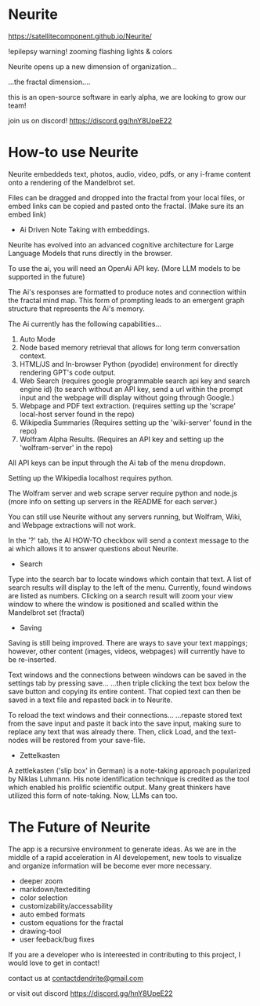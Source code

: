 # Neurite

https://satellitecomponent.github.io/Neurite/

!epilepsy warning! zooming flashing lights & colors 


Neurite opens up a new dimension of organization... 


...the fractal dimension....


this is an open-source software in early alpha, we are looking to grow our team!

join us on discord!
https://discord.gg/hnY8UpeE22

# How-to use Neurite

Neurite embeddeds text, photos, audio, video, pdfs, or any i-frame content onto a rendering of the Mandelbrot set.

Files can be dragged and dropped into the fractal from your local files, or embed links can be copied and pasted onto the fractal. (Make sure its an embed link)

- Ai Driven Note Taking with embeddings.

Neurite has evolved into an advanced cognitive architecture for Large Language Models that runs directly in the browser.

To use the ai, you will need an OpenAi API key. (More LLM models to be supported in the future)

The Ai's responses are formatted to produce notes and connection within the fractal mind map.
This form of prompting leads to an emergent graph structure that represents the Ai's memory.

The Ai currently has the following capabilities... 

1. Auto Mode
2. Node based memory retrieval that allows for long term conversation context.
3. HTML/JS and In-browser Python (pyodide) environment for directly rendering GPT's code output.
4. Web Search (requires google programmable search api key and search engine id)
(to search without an API key, send a url within the prompt input and the webpage will display without going through Google.)
5. Webpage and PDF text extraction. (requires setting up the 'scrape' local-host server found in the repo)
6. Wikipedia Summaries (Requires setting up the 'wiki-server' found in the repo)
7. Wolfram Alpha Results. (Requires an API key and setting up the 'wolfram-server' in the repo)

All API keys can be input through the Ai tab of the menu dropdown.

Setting up the Wikipedia localhost requires python.

The Wolfram server and web scrape server require python and node.js
(more info on setting up servers in the README for each server.)

You can still use Neurite without any servers running, but Wolfram, Wiki, and Webpage extractions will not work.

In the '?' tab, the AI HOW-TO checkbox will send a context message to the ai which allows it to answer questions about Neurite.

- Search

Type into the search bar to locate windows which contain that text.
A list of search results will display to the left of the menu. Currently, found windows are listed as numbers.
Clicking on a search result will zoom your view window to where the window is positioned and scalled within the Mandelbrot set (fractal)

- Saving 

Saving is still being improved. There are ways to save your text mappings; however, other content (images, videos, webpages) will currently have to be re-inserted.

Text windows and the connections between windows can be saved in the settings tab by pressing save...
...then triple clicking the text box below the save button and copying its entire content.
That copied text can then be saved in a text file and repasted back in to Neurite.

To reload the text windows and their connections...
...repaste stored text from the save input and paste it back into the save input, making sure to replace any text that was already there. Then, click Load, and the text-nodes will be restored from your save-file.

- Zettelkasten

A zettlekasten ('slip box' in German) is a note-taking approach popularized by Niklas Luhmann. His note identification technique is credited as the tool which enabled his prolific scientific output. 
Many great thinkers have utilized this form of note-taking. Now, LLMs can too. 

# The Future of Neurite


The app is a recursive environment to generate ideas. As we are in the middle of a rapid acceleration in AI developement, new tools to visualize and organize information will be become ever more necessary.

- deeper zoom
- markdown/textediting
- color selection
- customizability/accessability
- auto embed formats
- custom equations for the fractal
- drawing-tool
- user feeback/bug fixes


If you are a developer who is intereested in contributing to this project, I would love to get in contact!

contact us at
contactdendrite@gmail.com

or visit out discord
https://discord.gg/hnY8UpeE22
